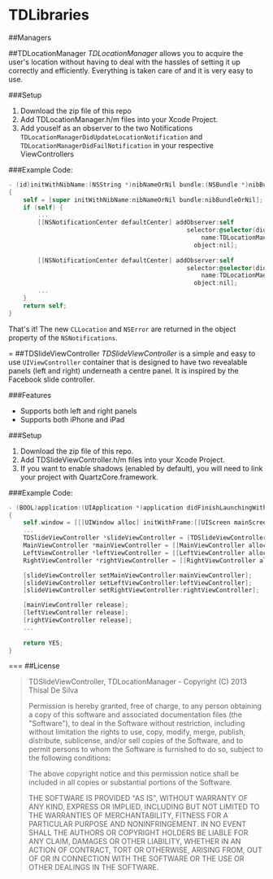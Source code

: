 TDLibraries
===========


##Managers


##TDLocationManager
*TDLocationManager* allows you to acquire the user's location without having to deal with the hassles of setting it up correctly and efficiently. Everything is taken care of and it is very easy to use.

###Setup
1. Download the zip file of this repo
2. Add TDLocationManager.h/m files into your Xcode Project.
3. Add youself as an observer to the two Notifications `TDLocationManagerDidUpdateLocationNotification` and `TDLocationManagerDidFailNotification` in your respective ViewControllers

###Example Code:
```objective-c
- (id)initWithNibName:(NSString *)nibNameOrNil bundle:(NSBundle *)nibBundleOrNil
{
    self = [super initWithNibName:nibNameOrNil bundle:nibBundleOrNil];
    if (self) {
    	...
        [[NSNotificationCenter defaultCenter] addObserver:self
                                                 selector:@selector(didUpdateToLocation:)
                                                     name:TDLocationManagerDidUpdateLocationNotification
                                                   object:nil];
        
        [[NSNotificationCenter defaultCenter] addObserver:self
                                                 selector:@selector(didFailWithError:)
                                                     name:TDLocationManagerDidFailNotification
                                                   object:nil];
    	...
    }
    return self;
}

````
That's it! The new `CLLocation` and `NSError` are returned in the object property of the `NSNotifications`.

=
##TDSlideViewController
*TDSlideViewController* is a simple and easy to use `UIViewController` container that is designed to have two revealable panels (left and right) underneath a centre panel. It is inspired by the Facebook slide controller.

###Features
- Supports both left and right panels
- Supports both iPhone and iPad


###Setup
1. Download the zip file of this repo.
2. Add TDSlideViewController.h/m files into your Xcode Project.
3. If you want to enable shadows (enabled by default), you will need to link your project with QuartzCore.framework.

###Example Code:
```objective-c
- (BOOL)application:(UIApplication *)application didFinishLaunchingWithOptions:(NSDictionary *)launchOptions
{
    self.window = [[[UIWindow alloc] initWithFrame:[[UIScreen mainScreen] bounds]] autorelease];
    ...
    TDSlideViewController *slideViewController = [TDSlideViewController sharedInstance];
    MainViewController *mainViewController = [[MainViewController alloc] init];
    LeftViewController *leftViewController = [[LeftViewController alloc] init];
    RightViewController *rightViewController = [[RightViewController alloc] init];

    [slideViewController setMainViewController:mainViewController];
    [slideViewController setLeftViewController:leftViewController];
    [slideViewController setRightViewController:rightViewController];

    [mainViewController release];
    [leftViewController release];
    [rightViewController release];
    ...
    
    return YES;
}

````
===
##License

> TDSlideViewController, TDLocationManager - Copyright (C) 2013 Thisal De Silva
>
> Permission is hereby granted, free of charge, to any person obtaining a copy of this software and associated documentation files (the "Software"), to deal in the Software without restriction, including without limitation the rights to use, copy, modify, merge, publish, distribute, sublicense, and/or sell copies of the Software, and to permit persons to whom the Software is furnished to do so, subject to the following conditions:
> 
> The above copyright notice and this permission notice shall be included in all copies or substantial portions of the Software.
> 
> THE SOFTWARE IS PROVIDED "AS IS", WITHOUT WARRANTY OF ANY KIND, EXPRESS OR IMPLIED, INCLUDING BUT NOT LIMITED TO THE WARRANTIES OF MERCHANTABILITY, FITNESS FOR A PARTICULAR PURPOSE AND NONINFRINGEMENT. IN NO EVENT SHALL THE AUTHORS OR COPYRIGHT HOLDERS BE LIABLE FOR ANY CLAIM, DAMAGES OR OTHER LIABILITY, WHETHER IN AN ACTION OF CONTRACT, TORT OR OTHERWISE, ARISING FROM, OUT OF OR IN CONNECTION WITH THE SOFTWARE OR THE USE OR OTHER DEALINGS IN THE SOFTWARE.
